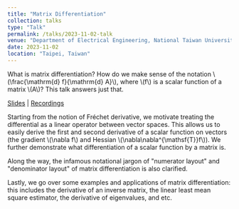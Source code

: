 ```yaml
---
title: "Matrix Differentiation"
collection: talks
type: "Talk"
permalink: /talks/2023-11-02-talk
venue: "Department of Electrical Engineering, National Taiwan University"
date: 2023-11-02
location: "Taipei, Taiwan"
---
```


What is matrix differentiation? How do we make sense of the notation \\(\frac{\mathrm{d} f}{\mathrm{d} A}\\), where \\(f\\) is a scalar function of a matrix \\(A\\)? This talk answers just that.

[Slides](https://github.com/WenPerng/EESAAD_slides/blob/8bb7e14a4bd44e8dd70803546ddef0b3ab2adf02/Matrix%20Differentiation%202023%20%5Bwritten%5D.pdf) | 
[Recordings](https://www.youtube.com/watch?v=YRVq5iREDJo)

Starting from the notion of Fréchet derivative, we motivate treating the differential as a linear operator between vector spaces. This allows us to easily derive the first and second derivative of a scalar function on vectors (the gradient \\(\nabla f\\) and Hessian \\(\nabla\nabla^{\mathsf{T}}f\\)). We further demonstrate what differentiation of a scalar function by a matrix is.

Along the way, the infamous notational jargon of "numerator layout" and "denominator layout" of matrix differentiation is also clarified.

Lastly, we go over some examples and applications of matrix differentiation: this includes the derivative of an inverse matrix, the linear least mean square estimator, the derivative of eigenvalues, and etc.
